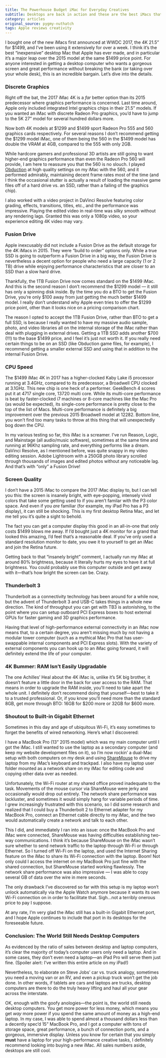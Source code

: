 ```yaml
---
title: The Powerhouse Budget iMac for Everyday Creatives
subtitle: Desktops are back in action and these are the best iMacs that Apple has ever made.
category: articles
original_source: pygmy-nuthatch
tags: Apple reviews creativity
---
```


I bought one of the new iMacs first announced at WWDC 2017, the 4K 21.5” for $1499, and I’ve been using it extensively for over a week. I think it’s the best “inexpensive” desktop Mac that Apple has ever made, and in particular it’s a major leap over the 2015 model at the same $1499 price point. For anyone interested in getting a desktop computer who wants a gorgeous screen and great performance without breaking the bank (or taking over your whole desk), this is an incredible bargain. Let’s dive into the details.

### Discrete Graphics

Right off the bat, the 2017 iMac 4K is a _far_ better option than its 2015 predecessor where graphics performance is concerned. Last time around, Apple only included integrated Intel graphics chips in their 21.5” models. If you wanted an iMac with discrete Radeon Pro graphics, you’d have to jump to the 5K 27” model for several hundred dollars more.

Now both 4K models at $1299 and $1499 sport Radeon Pro 555 and 560 graphics cards respectively. For several reasons I don’t recommend getting the $1299 model iMac, one of them being the 560 in the $1499 model has double the VRAM at 4GB, compared to the 555 with only 2GB.

While hardcore gamers and professional 3D artists are still going to want higher-end graphics performance than even the Radeon Pro 560 will provide, I am here to reassure you that the 560 is no slouch. I played [Obduction](http://obduction.com) at high quality settings on my iMac with the 560, and it performed admirably, maintaining decent frame rates most of the time (and I think the occasional stutter is actually a result of loading the massive game files off of a hard drive vs. an SSD, rather than a failing of the graphics chip).

I also worked with a video project in DaVinci Resolve featuring color grading, effects, transitions, titles, etc., and the performance was impressive. Playing the edited video in real-time was silky smooth without any rendering lags. Granted this was only a 1080p video, so your experience editing 4K video may vary.

### Fusion Drive

Apple inexcusably did not include a Fusion Drive as the default storage for the 4K iMacs in 2015. They were “build to order” options only. While a true SSD is going to outperform a Fusion Drive in a big way, the Fusion Drive is nevertheless a decent option for people who need a large capacity (1 or 2 TB) drive while enjoying performance characteristics that are closer to an SSD than a slow hard drive.

Thankfully, the 1TB Fusion Drive now comes standard on the $1499 iMac. And this is the second reason I don’t recommend the $1299 model — it still has only a spinning disk inside. By the time you do a BTO to get the Fusion Drive, you’re only $100 away from just getting the much better $1499 model. I really don’t understand why Apple even tries to offer the $1299 price point, other than it looks nice on a pricing comparison chart.

The reason I opted to accept the 1TB Fusion Drive, rather than BTO to get a full SSD, is because I really wanted to have my massive audio sample, photo, and video libraries all on the internal storage of the iMac rather than deal with plugging in external drives. Getting a 1TB SSD adds another $700 (!!!) to the base $1499 price, and I feel it’s just not worth it. If you really need certain things to be on an SSD (like Obduction game files, for example), I recommend getting a smaller external SSD and using that in addition to the internal Fusion Drive.

### CPU Speed

The $1499 iMac 4K in 2017 has a higher-clocked Kaby Lake i5 processor running at 3.4GHz, compared to its predecessor, a Broadwell CPU clocked at 3.1GHz. This new chip is one heck of a performer. GeekBench 4 scores put it at 4717 single core, 13720 multi core. While its multi-core performance is beat by faster-clocked i7 machines or 8-core machines like the Mac Pro (as would be expected), its single-core performance is pretty close to the top of the list of Macs. Multi-core performance is definitely a big improvement over the previous 2015 Broadwell model at 12282. Bottom line, you won’t find too many tasks to throw at this thing that will unexpectedly bog down the CPU.

In my various testing so far, this iMac is a screamer. I’ve run Reason, Logic, and Mainstage (all audio/music software), sometimes at the same time and running at 96Khz sampling rate, and everything performs like a dream. DaVinci Resolve, as I mentioned before, was quite snappy in my video editing session. Adobe Lightroom with a 250GB photo library scrolled through thousands of images and edited photos without any noticeable lag. And that’s with “only” a Fusion Drive!

### Screen Quality

I don’t have a 2015 iMac to compare the 2017 iMac display to, but I can tell you this: the screen is insanely bright, with eye-popping, intensely vivid colors that take some getting used to if you aren’t familar with the P3 color space. And even if you _are_ familiar (for example, my iPad Pro has a P3 display), it can still be shocking. This is my first desktop Retina Mac, and let me tell you it’s quite a sight to behold.

The fact you can get a computer display this good in an all-in-one that only costs $1499 blows me away. If I’d bought just a 4K monitor for a grand that looked this amazing, I’d feel that’s a reasonable deal. If you’ve only used a standard resolution monitor to date, you owe it to yourself to get an iMac and join the Retina future.

Getting back to that “insanely bright” comment, I actually run my iMac at around 80% brightness, because it literally hurts my eyes to have it at full brightness. You could probably use this computer outside and get away with it—that’s how bright the screen can be. Crazy.

### Thunderbolt 3

Thunderbolt as a connectivity technology has been around for a while now, but the advent of Thunderbolt 3 and USB-C takes things in a whole new direction. The kind of throughput you can get with TB3 is astonishing, to the point where you can setup outboard PCI Express boxes to host external GPUs for faster gaming and 3D graphics performance.

Having that level of high-performance external connectivity in an iMac now means that, to a certain degree, you aren’t missing much by not having a modular tower computer (such as a mythical Mac Pro that has user-swappable internal components and PCI Express slots). With the variety of external components you can hook up to an iMac going forward, it will definitely extend the life of your computer.

### 4K Bummer: RAM Isn’t Easily Upgradable

The one Achilles’ Heal about the 4K iMac is, unlike it’s 5K big brother, it doesn’t feature a little door in the back for user access to the RAM. That means in order to upgrade the RAM inside, you’ll need to take apart the whole unit. I definitely don’t recommend doing that yourself—best to take it to a trusted professional. Or, if you know you’ll need more than the standard 8GB, get more through BTO: 16GB for $200 more or 32GB for $600 more.

### Shoutout to Built-in Gigabit Ethernet

Sometimes in this day and age of ubiquitous Wi-Fi, it’s easy sometimes to forget the benefits of wired networking. Here’s what I discovered:

I have a MacBook Pro (13” 2015 model) which was my main computer until I got the iMac. I still wanted to use the laptop as a secondary computer (and keep my website development files on it), so I’m now rockin’ a dual-Mac setup with both computers on my desk and using [ShareMouse](http://www.keyboard-and-mouse-sharing.com) to drive my laptop from my iMac’s keyboard and trackpad. I also have my laptop user folder mounted as a network share on my iMac for editing code and copying other data over as needed.

Unfortunately, the Wi-Fi router at my shared office proved inadequate to the task. Movements of the mouse cursor via ShareMouse were jerky and occasionally would drop out entirely. The network share performance was lackluster, and sometimes it would simply hang for variable periods of time. I grew increasingly frustrated with this scenario, so I did some research and realized that I could buy a Thunderbolt 2 to Ethernet adapter for my MacBook Pro, connect an Ethernet cable directly to my iMac, and the two would automatically create a network and talk to each other.

This I did, and immediately I ran into an issue: once the MacBook Pro and iMac were connected, ShareMouse was having difficulties establishing two-way communications. I think it’s because ShareMouse on the iMac wasn’t sure whether to send network traffic to the laptop through Wi-Fi or through Ethernet. So I turned off Wi-Fi on the laptop, and used the Internet Sharing feature on the iMac to share its Wi-Fi connection with the laptop. Boom! Not only could I access the internet on my MacBook Pro just fine with the shared connection, but ShareMouse started working flawlessly. The network share performance was also impressive — I was able to copy several GB of data over the wire in mere seconds.

The only drawback I’ve discovered so far with this setup is my laptop won’t unlock automatically via the Apple Watch anymore because it wants its own Wi-Fi connection on in order to facilitate that. Sigh…not a terribly onerous price to pay I suppose.

At any rate, I’m very glad the iMac still has a built-in Gigabit Ethernet port, and I hope Apple continues to include that port in its desktops for the foreseeable future.

### Conclusion: The World Still Needs Desktop Computers

As evidenced by the ratio of sales between desktop and laptop computers, it’s clear the majority of today’s computer users only need a laptop. And in some cases, they don’t even need a laptop—an iPad Pro will serve them just fine. (Spoiler alert: I’ve written this entire article on my iPad!)

Nevertheless, to elaborate on Steve Jobs’ car vs. truck analogy, sometimes you need a moving van or an RV, and even a pickup truck won’t get the job done. In other words, if tablets are cars and laptops are trucks, desktop computers are there to do the truly heavy lifting and haul all your gear across the interstate.

OK, enough with the goofy anologies—the point is, the world still needs desktop computers. You get more power for less money, which means you get _way_ more power if you spend the same amount of money as a high-end laptop. In my case, I was able to spend almost a thousand dollars less than a decently spec’d 15” MacBook Pro, and I got a computer with tons of storage space, great performance, a bunch of connection ports, and a gorgeous, immersive display. Unless you know for certain that you simply **must** have a laptop for your high-performance creative tasks, I definitely recommend looking into buying a new iMac. All sales numbers aside, desktops are still cool.
